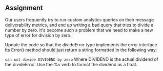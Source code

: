 ## Assignment

Our users frequently try to run custom analytics queries on their message deliverability metrics, and end up writing a bad query that tries to divide a number by zero. It's become such a problem that we need to make a new type of error for division by zero.

Update the code so that the divideError type implements the error interface. Its Error() method should just return a string formatted in the following way:

`can not divide DIVIDEND by zero`
Where DIVIDEND is the actual dividend of the divideError.
Use the %v verb to format the dividend as a float.